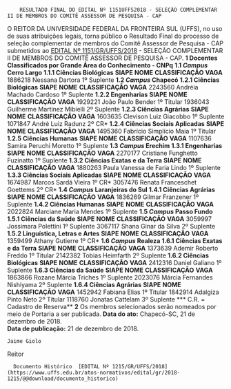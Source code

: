         RESULTADO FINAL DO EDITAL Nº 1151UFFS2018 - SELEÇÃO COMPLEMENTAR II DE MEMBROS DO COMITÊ ASSESSOR DE PESQUISA - CAP  

 O REITOR DA UNIVERSIDADE FEDERAL DA FRONTEIRA SUL (UFFS), no uso de suas atribuições legais, torna público o Resultado Final do processo de seleção complementar de membros do Comitê Assessor de Pesquisa - CAP submetidos ao [EDITAL Nº 1151/GR/UFFS/2018](https://www.uffs.edu.br/atos-normativos/edital/gr/2018-1151) - SELEÇÃO COMPLEMENTAR II DE MEMBROS DO COMITÊ ASSESSOR DE PESQUISA - CAP.  **1 Docentes Classificados por Grande Área do Conhecimento - CNPq** **1.1 *Campus*  Cerro Largo** **1.1.1 Ciências Biológicas**     **SIAPE**   **NOME**   **CLASSIFICAÇÃO**   **VAGA**     1886218   Nessana Dartora   1º   Suplente     **1.2 *Campus*  Chapecó** **1.2.1 Ciências Biológicas**     **SIAPE**   **NOME**   **CLASSIFICAÇÃO**   **VAGA**     2243560   Andréia Machado Cardoso   1º   Suplente     **1.2.2 Engenharias**     **SIAPE**   **NOME**   **CLASSIFICAÇÃO**   **VAGA**     1929221   João Paulo Bender   1º   Titular     1936043   Guilherme Martinez Mibielli   2º   Suplente     **1.2.3 Ciências Agrárias**     **SIAPE**   **NOME**   **CLASSIFICAÇÃO**   **VAGA**     1603635   Clevison Luiz Giacobbo   1º   Suplente     1071847   André Luiz Radunz   2º   CR*     **1.2.4 Ciências Sociais Aplicadas**     **SIAPE**   **NOME**   **CLASSIFICAÇÃO**   **VAGA**     1495360   Fabrício Simplício Maia   1º   Titular     **1.2.5 Ciências Humanas**     **SIAPE**   **NOME**   **CLASSIFICAÇÃO**   **VAGA**     1107636   Samira Peruchi Moretto   1º   Suplente     **1.3 *Campus*  Erechim** **1.3.1 Engenharias**     **SIAPE**   **NOME**   **CLASSIFICAÇÃO**   **VAGA**     2270177   Cristiane Funghetto Fuzinatto   1º   Suplente     **1.3.2 Ciências Exatas e da Terra**     **SIAPE**   **NOME**   **CLASSIFICAÇÃO**   **VAGA**     1880263   Paula Vanessa de Faria Lindo   1º   Suplente     **1.3.3 Ciências Sociais Aplicadas**     **SIAPE**   **NOME**   **CLASSIFICAÇÃO**   **VAGA**     1674987   Marcos Sardá Vieira   1º   CR*     3057476   Renata Franceschet Goettems   2º   CR*     **1.4 *Campus*  Laranjeiras do Sul** **1.4.1 Ciências Agrárias**     **SIAPE**   **NOME**   **CLASSIFICAÇÃO**   **VAGA**     1836269   Gilmar Franzener   1º   Suplente     **1.4.2 Ciências Humanas**     **SIAPE**   **NOME**   **CLASSIFICAÇÃO**   **VAGA**     2022824   Marciane Maria Mendes   1º   Suplente     **1.5 *Campus*  Passo Fundo** **1.5.1 Ciências da Saúde**     **SIAPE**   **NOME**   **CLASSIFICAÇÃO**   **VAGA**     3059997   Jossimara Polettini   1º   Suplente     3067117   Shana Ginar da Silva   2º   Suplente     **1.5.2 Linguística, Letras e Artes**     **SIAPE**   **NOME**   **CLASSIFICAÇÃO**   **VAGA**     1359499   Athany Gutierre   1º   CR*     **1.6 *Campus*  Realeza** **1.6.1 Ciências Exatas e da Terra**     **SIAPE**   **NOME**   **CLASSIFICAÇÃO**   **VAGA**     1373639   Ademir Roberto Freddo   1º   Titular     2142382   Tobias Heimfarth   2º   Suplente     **1.6.2 Ciências Biológicas**     **SIAPE**   **NOME**   **CLASSIFICAÇÃO**   **VAGA**     2412316   Daniel Galiano   1º   Suplente     **1.6.3 Ciências da Saúde**     **SIAPE**   **NOME**   **CLASSIFICAÇÃO**   **VAGA**     1863866   Rozane Márcia Triches   1º   Suplente     2023076   Márcia Fernandes Nishiyama   2º   Suplente     **1.6.4 Ciências Agrárias**     **SIAPE**   **NOME**   **CLASSIFICAÇÃO**   **VAGA**     1452942   Fabiana Elias   1º   Titular     1842914   Adalgiza Pinto Neto   2º   Titular     1118760   Jonatas Cattelam   3º   Suplente     *** C.R. = Cadastro de Reserva**   **2**  Os membros selecionados serão nomeados por meio de Portaria a ser publicada.      **Data do ato:** Chapecó-SC, 21 de dezembro de 2018.   
 **Data de publicação:**  21 de dezembro de 2018. 

    Jaime Giolo   
 Reitor 

      Documento Histórico  [EDITAL Nº 1215/GR/UFFS/2018](https://www.uffs.edu.br/atos-normativos/edital/gr/2018-1215/@@download/documento_historico)     
      